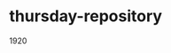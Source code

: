 # thursday-repository
<template>
  import meme-maker from source
2
  <img alt="Vue logo" src="./assets/logo.png" />
3
  <HelloWorld msg="Hello Vue 3 + Vite" />
4
  <div class="controls">
5
  <button id="cardnew" class="button">toggle clone card</button>
6
  <button id="cardtitle" class="button">change clone title</button>
7
  <button id="cardbg" class="button">toggle clone bg color</button>
8
</div>
<slot> meme-maker 
</slot>
9
<div id="cards" class="cards">
10
  <div id="card" class="card">
11
    <img src="https://media.istockphoto.com/id/1147544807/vector/thumbnail-image-vector-graphic.jpg?s=612x612&w=0&k=20&c=rnCKVbdxqkjlcs3xH87-9gocETqpspHFXu5dIGB4wuM=" id="image">
12
    <h2 id="title">Placeholder Card</h2>
13
    <p id="description">placeholder card description</p>
14
    <button id="details" class="button" onclick="toggleDescription()">details</button>
15
  </div>
16
</div>
17
​
18
</template>
19
​
20
<script setup>
21
import HelloWorld from './components/HelloWorld.vue'
22
const btn_cardnew = document.getElementById('cardnew');
23
const btn_cardtitle = document.getElementById('cardtitle');
24
const btn_cardbg = document.getElementById('cardbg');
25
const btn_details = document.getElementById('details');
26
btn_cardnew.addEventListener("click", (e) => { 
27
  if (document.getElementById('dupecard') == null) {
28
    const clone = document.getElementById('card').cloneNode(true);
29
    clone.setAttribute('id', 'dupecard');
30
    document.getElementById('cards').appendChild(clone);
31
    let btn_clonedetails = clone.children[3];
32
    btn_clonedetails.addEventListener("click", (e) => { 
33
      let desc = btn_clonedetails.previousElementSibling;
34
      (desc.style.display == 'none') ? (desc.style.display = '') : (desc.style.display = 'none');
35
    });
36
  }
37
  else {
38
    document.getElementById('cards').removeChild(document.getElementById('dupecard'));
39
  }
40
});
41
btn_cardtitle.addEventListener("click", (e) => { 
42
  if (document.getElementById('dupecard') != null) {
43
    const clone = document.getElementById('dupecard');
44
    title = prompt("Enter new title for the card");
45
    clone.children[1].innerHTML = title;
